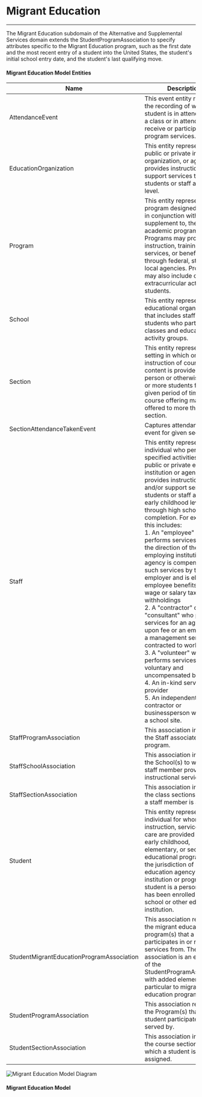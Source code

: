# Migrant Education
---
The Migrant Education subdomain of the Alternative and Supplemental Services domain extends the StudentProgramAssociation to specify attributes specific to the Migrant Education program, such as the first date and the most recent entry of a student into the United States, the student's initial school entry date, and the student's last qualifying move.



#### Migrant Education Model Entities

| Name        | Description  |
|-----------------|------------------|
| AttendanceEvent | This event entity represents the recording of whether a student is in attendance for a class or in attendance to receive or participate in program services. |
| EducationOrganization | This entity represents any public or private institution, organization, or agency that provides instructional or support services to students or staff at any level. |
| Program | This entity represents any program designed to work in conjunction with, or as a supplement to, the main academic program. Programs may provide instruction, training, services, or benefits through federal, state, or local agencies. Programs may also include organized extracurricular activities for students. |
| School | This entity represents an educational organization that includes staff and students who participate in classes and educational activity groups. |
| Section | This entity represents a setting in which organized instruction of course content is provided, in-person or otherwise, to one or more students for a given period of time. A course offering may be offered to more than one section. |
| SectionAttendanceTakenEvent | Captures attendance taken event for given section. |
| Staff | This entity represents an individual who performs specified activities for any public or private education institution or agency that provides instructional and/or support services to students or staff at the early childhood level through high school completion. For example, this includes:<br/>1. An "employee" who performs services under the direction of the employing institution or agency is compensated for such services by the employer and is eligible for employee benefits and wage or salary tax withholdings<br/>2. A "contractor" or "consultant" who performs services for an agreed upon fee or an employee of a management service contracted to work on site<br/>3. A "volunteer" who performs services on a voluntary and uncompensated basis<br/>4. An in-kind service provider<br/>5. An independent contractor or businessperson working at a school site. |
| StaffProgramAssociation | This association indicates the Staff associated with a program. |
| StaffSchoolAssociation | This association indicates the School(s) to which a staff member provides instructional services. |
| StaffSectionAssociation | This association indicates the class sections to which a staff member is assigned. |
| Student | This entity represents an individual for whom instruction, services, and/or care are provided in an early childhood, elementary, or secondary educational program under the jurisdiction of a school, education agency or other institution or program. A student is a person who has been enrolled in a school or other educational institution. |
| StudentMigrantEducationProgramAssociation | This association represents the migrant education program(s) that a student participates in or receives services from. The association is an extension of the StudentProgramAssociation with added elements particular to migrant education programs. |
| StudentProgramAssociation | This association represents the Program(s) that a student participates in or is served by. |
| StudentSectionAssociation | This association indicates the course sections to which a student is assigned. |


![Migrant Education Model Diagram](/path/to/domain-model.png)
#### Migrant Education Model  

